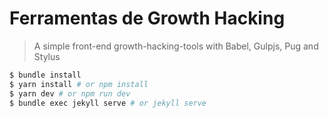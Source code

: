 # Ferramentas de Growth Hacking

> A simple front-end growth-hacking-tools with Babel, Gulpjs, Pug and Stylus

```bash
$ bundle install
$ yarn install # or npm install
$ yarn dev # or npm run dev
$ bundle exec jekyll serve # or jekyll serve
```
